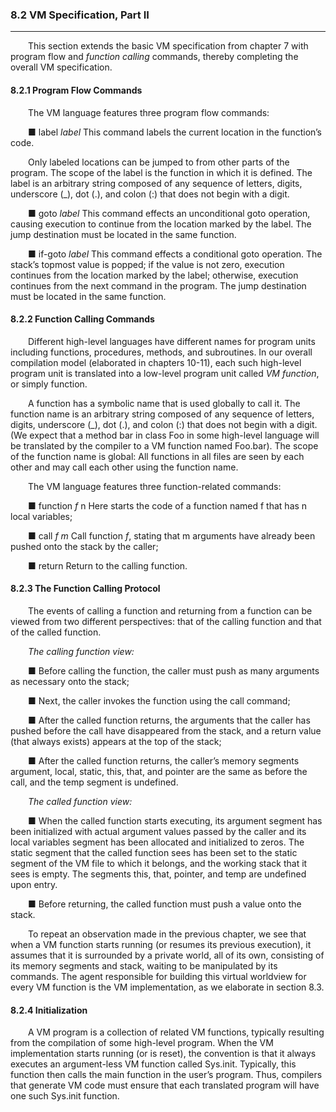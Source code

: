 ### 8.2 VM Specification, Part II
---


&emsp;&emsp;This section extends the basic VM specification from chapter 7 with program flow and <em>function calling</em> commands, thereby completing the overall VM specification.



#### 8.2.1 Program Flow Commands

&emsp;&emsp;The VM language features three program flow commands:

  &emsp;&emsp;■ label <em>label</em> This command labels the current location in the function’s code.

  &emsp;&emsp;Only labeled locations can be jumped to from other parts of the program. The scope of the label is the function in which it is defined. The label is an arbitrary string composed of any sequence of letters, digits, underscore (_), dot (.), and colon (:) that does not begin with a digit.

  &emsp;&emsp;■ goto <em>label</em> This command effects an unconditional goto operation, causing execution to continue from the location marked by the label. The jump destination must be located in the same function.

  &emsp;&emsp;■ if-goto <em>label</em> This command effects a conditional goto operation. The stack’s topmost value is popped; if the value is not zero, execution continues from the location marked by the label; otherwise, execution continues from the next command in the program. The jump destination must be located in the same function.



#### 8.2.2 Function Calling Commands

&emsp;&emsp;Different high-level languages have different names for program units including functions, procedures, methods, and subroutines. In our overall compilation model (elaborated in chapters 10-11), each such high-level program unit is translated into a low-level program unit called <em>VM function</em>, or simply function.

&emsp;&emsp;A function has a symbolic name that is used globally to call it. The function name is an arbitrary string composed of any sequence of letters, digits, underscore (_), dot (.), and colon (:) that does not begin with a digit. (We expect that a method bar in class Foo in some high-level language will be translated by the compiler to a VM function named Foo.bar). The scope of the function name is global: All functions in all files are seen by each other and may call each other using the function name.

&emsp;&emsp;The VM language features three function-related commands:

  &emsp;&emsp;■ function <em>f</em> n Here starts the code of a function named f that has n local variables;

  &emsp;&emsp;■ call <em>f m</em> Call function <em>f</em>, stating that m arguments have already been pushed onto the stack by the caller;

  &emsp;&emsp;■ return Return to the calling function.



#### 8.2.3 The Function Calling Protocol

&emsp;&emsp;The events of calling a function and returning from a function can be viewed from two different perspectives: that of the calling function and that of the called function.

&emsp;&emsp;<em>The calling function view:</em>

  &emsp;&emsp;■ Before calling the function, the caller must push as many arguments as necessary onto the stack;

  &emsp;&emsp;■ Next, the caller invokes the function using the call command;

  &emsp;&emsp;■ After the called function returns, the arguments that the caller has pushed before the call have disappeared from the stack, and a return value (that always exists) appears at the top of the stack;

  &emsp;&emsp;■ After the called function returns, the caller’s memory segments argument, local, static, this, that, and pointer are the same as before the call, and the temp segment is undefined.

&emsp;&emsp;<em>The called function view:</em>

  &emsp;&emsp;■ When the called function starts executing, its argument segment has been initialized with actual argument values passed by the caller and its local variables segment has been allocated and initialized to zeros. The static segment that the called function sees has been set to the static segment of the VM file to which it belongs, and the working stack that it sees is empty. The segments this, that, pointer, and temp are undefined upon entry.

  &emsp;&emsp;■ Before returning, the called function must push a value onto the stack.

&emsp;&emsp;To repeat an observation made in the previous chapter, we see that when a VM function starts running (or resumes its previous execution), it assumes that it is surrounded by a private world, all of its own, consisting of its memory segments and stack, waiting to be manipulated by its commands. The agent responsible for building this virtual worldview for every VM function is the VM implementation, as we elaborate in section 8.3.



#### 8.2.4 Initialization

&emsp;&emsp;A VM program is a collection of related VM functions, typically resulting from the compilation of some high-level program. When the VM implementation starts running (or is reset), the convention is that it always executes an argument-less VM function called Sys.init. Typically, this function then calls the main function in the user’s program. Thus, compilers that generate VM code must ensure that each translated program will have one such Sys.init function.
